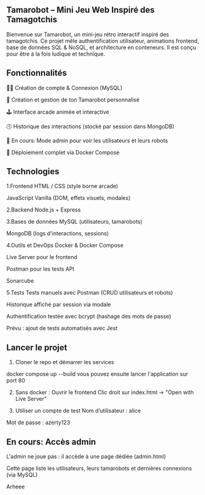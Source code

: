 ## Tamarobot – Mini Jeu Web Inspiré des Tamagotchis
Bienvenue sur Tamarobot, un mini-jeu rétro interactif inspiré des tamagotchis.
Ce projet mêle authentification utilisateur, animations frontend, base de données SQL & NoSQL, et architecture en conteneurs.
Il est conçu pour être à la fois ludique et technique.

## Fonctionnalités
🧑‍💻 Création de compte & Connexion (MySQL)

🤖 Création et gestion de ton Tamarobot personnalisé

🕹️ Interface arcade animée et interactive

🕓 Historique des interactions (stocké par session dans MongoDB)

🔐 En cours: Mode admin pour voir les utilisateurs et leurs robots

🐳 Déploiement complet via Docker Compose

## Technologies
1.Frontend
HTML / CSS (style borne arcade)

JavaScript Vanilla (DOM, effets visuels, modales)

2.Backend
Node.js + Express


3.Bases de données
MySQL (utilisateurs, tamarobots)

MongoDB (logs d'interactions, sessions)

4.Outils et DevOps
Docker & Docker Compose

Live Server pour le frontend

Postman pour les tests API

Sonarcube

5.Tests
Tests manuels avec Postman (CRUD utilisateurs et robots)

Historique affiché par session via modale

Authentification testée avec bcrypt (hashage des mots de passe)

Prévu : ajout de tests automatisés avec Jest

## Lancer le projet
1. Cloner le repo et démarrer les services

docker compose up --build
vous pouvez ensuite lancer l'application sur port 80

2. Sans docker : Ouvrir le frontend
Clic droit sur index.html → "Open with Live Server"

3. Utiliser un compte de test
Nom d’utilisateur : alice

Mot de passe : azerty123

## En cours: Accès admin
L'admin ne joue pas : il accède à une page dédiée (admin.html)

Cette page liste les utilisateurs, leurs tamarobots et dernières connexions (via MySQL)


Arheee 
